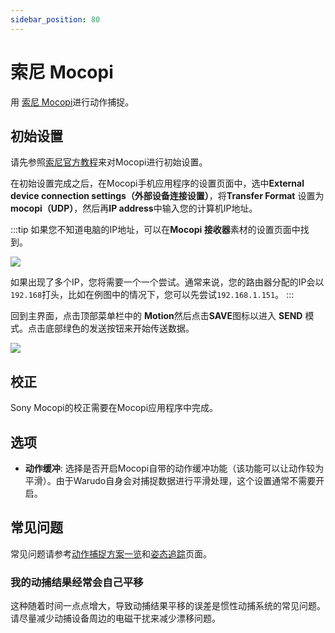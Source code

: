 ```yaml
---
sidebar_position: 80
---
```


# 索尼 Mocopi

用 [索尼 Mocopi](https://electronics.sony.com/more/mocopi/all-mocopi/p/qmss1-uscx)进行动作捕捉。

## 初始设置

请先参照[索尼官方教程](https://www.sony.com/electronics/support/articles/00298063)来对Mocopi进行初始设置。

在初始设置完成之后，在Mocopi手机应用程序的设置页面中，选中**External device connection settings（外部设备连接设置）**，将**Transfer Format** 设置为**mocopi（UDP）**，然后再**IP address**中输入您的计算机IP地址。

:::tip
如果您不知道电脑的IP地址，可以在**Mocopi 接收器**素材的设置页面中找到。

![](/doc-img/en-ifacialmocap-1.png)

如果出现了多个IP，您将需要一个一个尝试。通常来说，您的路由器分配的IP会以`192.168`打头，比如在例图中的情况下，您可以先尝试`192.168.1.151`。
:::

回到主界面，点击顶部菜单栏中的 **Motion**然后点击**SAVE**图标以进入 **SEND** 模式。点击底部绿色的发送按钮来开始传送数据。

![](/doc-img/en-mocopi-1.png)

## 校正

Sony Mocopi的校正需要在Mocopi应用程序中完成。

## 选项

* **动作缓冲**: 选择是否开启Mocopi自带的动作缓冲功能（该功能可以让动作较为平滑）。由于Warudo自身会对捕捉数据进行平滑处理，这个设置通常不需要开启。

## 常见问题

常见问题请参考[动作捕捉方案一览](overview#FAQ)和[姿态追踪](body-tracking#FAQ)页面。

### 我的动捕结果经常会自己平移

这种随着时间一点点增大，导致动捕结果平移的误差是惯性动捕系统的常见问题。请尽量减少动捕设备周边的电磁干扰来减少漂移问题。
